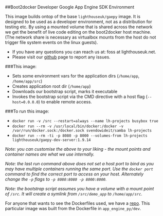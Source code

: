 ##Boot2docker Developer Google App Engine SDK Environment

This image builds ontop of the base `lighthouseuk/gaepy` image. It is designed to be used as a developer environment, not as a distribution for testing etc. 
By using a mounted volume that is shared across the network we get the benefit of live code editing on the boot2docker host machine. (The network share is necessary as virtualbox mounts from the host do not trigger file system events on the linux guests).

 - If you have any questions you can reach us at: foss at
   lighthouseuk.net.
 - Please visit our [github][1] page to report any issues.

###This image:

 - Sets some environment vars for the application dirs (`/home/app`, `/home/app/src`)
 - Creates application root dir (`/home/app`)
 - Downloads our bootstrap script, marks it executable
 - Invokes the bootstrap script via the CMD directive with a host flag (`--host=0.0.0.0`) to enable remote access.

###To run this image:

 - `docker run -v /src --restart=always --name lh-projects busybox true`
 - `docker run --rm -v /usr/local/bin/docker:/docker -v /var/run/docker.sock:/docker.sock svendowideit/samba lh-projects`
 - `docker run --rm -ti -p 8080 -p 8000 --volumes-from lh-projects lighthouseuk/gaepy-dev-server:1.9.14`

*Note: you can customise the above to your liking - the mount points and container names are what we use internally.*

*Note: the last run command above does not set a host port to bind as you may have multiple containers running the same port. Use the `docker port` command to find the correct port to access on your host. Alternately change the `-p` flags to `-p 8080:8080 -p 8000:8000`.*

*Note: the bootstrap script assumes you have a volume with a mount point of `/src`. It will create a symlink from `/src/demo_app` to `/home/app/src`.*

For anyone that wants to see the Dockerfiles used, we have a [repo][1]. This particular image was built from the Dockerfile in `app_engine_py/dev`.



  [1]: https://github.com/LighthouseUK/docker "LighthouseUK Github"